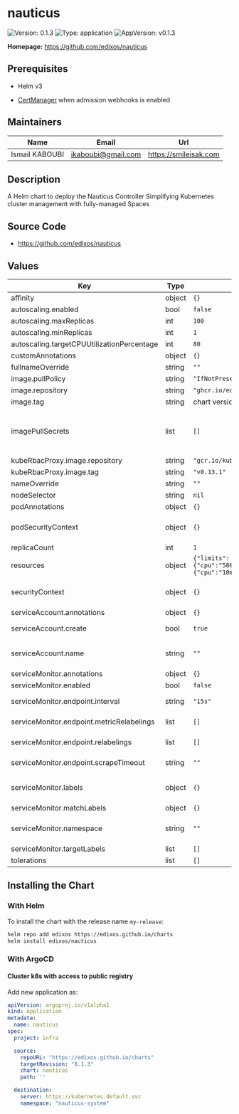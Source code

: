 # nauticus

![Version: 0.1.3](https://img.shields.io/badge/Version-0.1.3-informational?style=flat-square) ![Type: application](https://img.shields.io/badge/Type-application-informational?style=flat-square) ![AppVersion: v0.1.3](https://img.shields.io/badge/AppVersion-v0.1.3-informational?style=flat-square)

**Homepage:** <https://github.com/edixos/nauticus>

## Prerequisites

- Helm v3

- [CertManager](https://cert-manager.io) when admission webhooks is enabled

## Maintainers

| Name | Email | Url |
| ---- | ------ | --- |
| Ismail KABOUBI | <ikaboubi@gmail.com> | <https://smileisak.com> |

## Description

A Helm chart to deploy the Nauticus Controller Simplifying Kubernetes cluster management with fully-managed Spaces

## Source Code

* <https://github.com/edixos/nauticus>

## Values

| Key | Type | Default | Description |
|-----|------|---------|-------------|
| affinity | object | `{}` | Affinity to apply to the controller pod |
| autoscaling.enabled | bool | `false` | Enable/Disable autoscaling |
| autoscaling.maxReplicas | int | `100` | Max replicas |
| autoscaling.minReplicas | int | `1` | Min replicas |
| autoscaling.targetCPUUtilizationPercentage | int | `80` | CPU Utilization Percentage |
| customAnnotations | object | `{}` | customAnnotations to add to resources |
| fullnameOverride | string | `""` | Override the default fullname |
| image.pullPolicy | string | `"IfNotPresent"` | Image Pull Policy |
| image.repository | string | `"ghcr.io/edixos/nauticus"` | Image repository operator |
| image.tag | string | chart version | Tag of the image of operator |
| imagePullSecrets | list | `[]` | Reference to one or more secrets to be used when pulling images ref: https://kubernetes.io/docs/tasks/configure-pod-container/pull-image-private-registry/ |
| kubeRbacProxy.image.repository | string | `"gcr.io/kubebuilder/kube-rbac-proxy"` | Image repository for rbac proxy |
| kubeRbacProxy.image.tag | string | `"v0.13.1"` | Tag of the image of rbac proxy |
| nameOverride | string | `""` | Override the default name |
| nodeSelector | string | `nil` | NodeSelector to apply to the controller pod |
| podAnnotations | object | `{}` | Annotations to add to the controller pod. |
| podSecurityContext | object | `{}` | podSecurityContext holds pod-level security attributes and common container settings. |
| replicaCount | int | `1` |  |
| resources | object | `{"limits":{"cpu":"500m","memory":"128Mi"},"requests":{"cpu":"10m","memory":"64Mi"}}` | Adds resources limits and request to controller pod. |
| securityContext | object | `{}` | securityContext holds container-level security attributes and common container settings. |
| serviceAccount.annotations | object | `{}` | Annotations to add to the service account |
| serviceAccount.create | bool | `true` | Specifies whether a service account should be created |
| serviceAccount.name | string | `""` | The name of the service account to use. If not set and create is true, a name is generated using the fullname template |
| serviceMonitor.annotations | object | `{}` | Assign additional Annotations |
| serviceMonitor.enabled | bool | `false` | Enable ServiceMonitor |
| serviceMonitor.endpoint.interval | string | `"15s"` | Set the scrape interval for the endpoint of the serviceMonitor |
| serviceMonitor.endpoint.metricRelabelings | list | `[]` | Set metricRelabelings for the endpoint of the serviceMonitor |
| serviceMonitor.endpoint.relabelings | list | `[]` | Set relabelings for the endpoint of the serviceMonitor |
| serviceMonitor.endpoint.scrapeTimeout | string | `""` | Set the scrape timeout for the endpoint of the serviceMonitor |
| serviceMonitor.labels | object | `{}` | Assign additional labels according to Prometheus' serviceMonitorSelector matching labels |
| serviceMonitor.matchLabels | object | `{}` | Change matching labels |
| serviceMonitor.namespace | string | `""` | Install the ServiceMonitor into a different Namespace, as the monitoring stack one (default: the release one) |
| serviceMonitor.targetLabels | list | `[]` | Set targetLabels for the serviceMonitor |
| tolerations | list | `[]` | Toleration to apply to the controller pod |

## Installing the Chart

### With Helm

To install the chart with the release name `my-release`:

```bash
helm repo add edixos https://edixos.github.io/charts
helm install edixos/nauticus
```

### With ArgoCD

#### Cluster k8s with access to public registry

Add new application as:

```yaml
apiVersion: argoproj.io/v1alpha1
kind: Application
metadata:
  name: nauticus
spec:
  project: infra

  source:
    repoURL: "https://edixos.github.io/charts"
    targetRevision: "0.1.3"
    chart: nauticus
    path: ''

  destination:
    server: https://kubernetes.default.svc
    namespace: "nauticus-system"

```